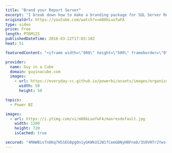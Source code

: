 ```yaml
---
title: "Brand your Report Server"
excerpt: "I break down how to make a branding package for SQL Server Reporting Services 2016. I compare it from the original skin, to the multicolor brand package that Chris Finlan put together, to my custom brand package for Guy in a Cube.  Branding the web portal - https://msdn.microsoft.com/en-us/library/mt710551.aspx"
originalUrl: https://youtube.com/watch?v=m08kLuofwFA
type: video
price: Free
length: PT6M12S
publishedDateTime: 2016-03-22T17:03:10Z
heat: 51

featuredContent: "<iframe width=\"800\" height=\"500\" frameborder=\"0\" src=\"https://www.youtube.com/embed/m08kLuofwFA\" allow=\"accelerometer; autoplay; encrypted-media; gyroscope; picture-in-picture\" allowfullscreen></iframe>"

provider:
  name: Guy in a Cube
  domain: guyinacube.com
  images:
    - url: https://everyday-cc.github.io/powerbi/assets/images/organizations/guyinacube.com-50x50.jpg
      width: 50
      height: 50

topics:
  - Power BI

images:
  - url: https://i.ytimg.com/vi/m08kLuofwFA/maxresdefault.jpg
    width: 1280
    height: 720
    isCached: true

secured: "4MAWBisTn8Kq7HSSEG8pgOn1yGKWkUI2W1fCemGBNyHBFneD/3S0VHTr2Yws+qv1pOWr+81UsrTzwoOE0JzSpuHCEiqzFpR5tvQMlI0LJg9XIjpzoP7eMdbPog0rOhr7WyWz6hNylJyaEan3V/HyMXSYeuSN4N5tP1P8cY+ECeIna3ugfGUzfZf8Rtc9ADowBiqIFSPijxqZq7jGRFHdenjzlA6uR86R9gpdsg7K7MgdquFWXUOp/gmbnwGPYOl+4gcsNKLVQkrv8YZLuKn93JIj7mzMo/04Mc72avcx2kid8Hu4dnjd4EcvDNfMmcsMEVZI20Ai99rxeHWEKWKX48EtGNkhOTIsviWRF72NCZu3atmK2rj27IhY7jl9zXUk/6+MNsvUXLczn6Mh2DOl7D52g3xpOSW+xuLKoey5620=;X8RIcQa3Zq4Wivb7qYQy9A=="
---
```



